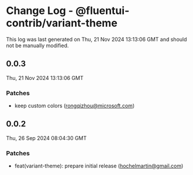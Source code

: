 # Change Log - @fluentui-contrib/variant-theme

This log was last generated on Thu, 21 Nov 2024 13:13:06 GMT and should not be manually modified.

<!-- Start content -->

## 0.0.3

Thu, 21 Nov 2024 13:13:06 GMT

### Patches

- keep custom colors (rongqizhou@microsoft.com)

## 0.0.2

Thu, 26 Sep 2024 08:04:30 GMT

### Patches

- feat(variant-theme): prepare initial release (hochelmartin@gmail.com)
